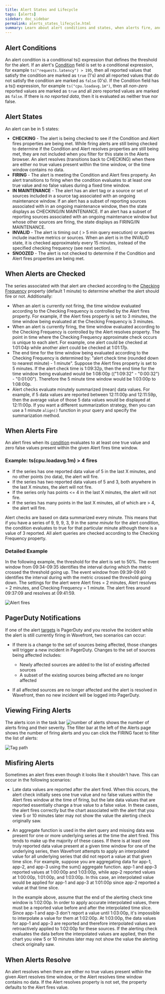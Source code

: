 ```yaml
---
title: Alert States and Lifecycle
tags: [alerts]
sidebar: doc_sidebar
permalink: alerts_states_lifecycle.html
summary: Learn about alert conditions and states, when alerts fire, and how alerts resolve.
---
```


## Alert Conditions

An alert condition is a conditional ts() expression that defines the threshold for the alert. If an alert's [Condition](alerts_managing.html#alert-properties) field is set to a conditional expression, for example `ts("requests.latency") > 195`, then all reported values that satisfy the condition are marked as `true` (1's) and all reported values that do not satisfy the condition are marked as `false` (0's). If the Condition field has a ts() expression, for example `ts("cpu.loadavg.1m")`, then all _non-zero_ reported values are marked as `true` and all zero reported values are marked as `false`. If there is _no reported data_, then it is evaluated as neither true nor false.

## Alert States

An alert can be in 5 states:

- **CHECKING** - The alert is being checked to see if the Condition and Alert fires properties are being met. While firing alerts are still being checked to determine if the Condition and Alert resolves properties are still being met, they are not included when you filter for this state in the Alerts browser.  An alert resolves (transitions back to CHECKING) when there are either no true values present within the time window, or the time window contains no data.
- **FIRING** - The alert is meeting the Condition and Alert fires property. An alert transitions to firing when the condition evaluates to at least one true value and no false values during a fixed time window.
- **IN MAINTENANCE** - The alert has an alert tag or a source or set of sources included in a source tag associated with an ongoing maintenance window. If an alert has a subset of reporting sources associated with in an ongoing maintenance window, then the state displays as CHECKING/IN MAINTENANCE. If an alert has a subset of reporting sources associated with an ongoing maintenance window but whose other sources are firing, the state displays as FIRING/IN MAINTENANCE.
- **INVALID** - The alert is timing out ( > 5 min query execution) or queries include inactive metrics or sources. When an alert is in the INVALID state, it is checked approximately every 15 minutes, instead of the specified checking frequency (see next section).
- **SNOOZED** - The alert is not checked to determine if the Condition and Alert fires properties are being met.

## When Alerts are Checked

The series associated with that alert are checked according to the [Checking Frequency](alerts_managing.html#alert-properties) property (default 1 minute) to determine whether the alert should fire or not. Additionally:

- When an alert is currently not firing, the time window evaluated according to the Checking Frequency is controlled by the Alert fires property. For example, if the Alert fires property is set to 3 minutes, the time window being evaluated at the Checking Frequency is 3 minutes.
- When an alert is currently firing, the time window evaluated according to the Checking Frequency is controlled by the Alert resolves property. The point in time where the Checking Frequency approximate check occurs is unique to each alert. For example, one alert could be checked at 1:01:04p while another alert could be checked at 1:01:17p.
- The end time for the time window being evaluated according to the Checking Frequency is determined by: "alert check time (rounded down to nearest minute) - 1 minute". Suppose the Alert fires property is set to 5 minutes. If the alert check time is 1:09:32p, then the end time for the time window being evaluated would be 1:08:00p (("1:09:32" - "0:00:32") - "0:01:00"). Therefore the 5 minute time window would be 1:03:00p to 1:08:00p.
- Alert checks evaluate minutely summarized (mean) data values. For example, if 5 data values are reported between 12:11:00p and 12:11:59p, then the average value of those 5 data values would be displayed at 12:11:00p. If you want a different summarization strategy, then you can use a 1 minute `align()` function in your query and specify the summarization method.


## When Alerts Fire

An alert fires when its [condition](#alert-conditions) evaluates to at least one true value and zero false values present within the given Alert fires time window.

### Example: ts(cpu.loadavg.1m) > 4 fires
- If the series has one reported data value of 5 in the last X minutes, and no other points (no data), the alert will fire.
- If the series has two reported data values of 5 and 3, both anywhere in the last X minutes, the alert will not fire.
- If the series only has points <= 4 in the last X minutes, the alert will not fire.
- If the series has many points in the last X minutes, all of which are > 4, the alert will fire.

Alert checks are based on data summarized every minute.  This means that if you have a series of 9, 9, 9, 3, 9 in the _same minute_ for the alert condition, the condition evaluates to true for that particular minute although there is a value of 3 reported. All alert queries are checked according to the Checking Frequency property.

###  Detailed Example

In the following example, the threshold for the alert is set to 50%. The event window from 09:34-09:35 identifies the interval during which the metric crossed the threshold going up. The event window from 09:39-09:40 identifies the interval during with the metric crossed the threshold going down. The settings for the alert were Alert fires = 2 minutes, Alert resolves = 2 minutes, and Checking Frequency = 1 minute. The alert fires around 09:37:09 and resolves at 09:41:59.

![Alert fires](images/alert_fire.png)

## PagerDuty Notifications

If one of the alert [targets](alerts_managing.html#alert-properties) is PagerDuty and you resolve the incident while the alert is still currently firing in Wavefront, two scenarios can occur:

- If there is a change to the set of sources being affected, those changes will trigger a new incident in PagerDuty. Changes to the set of sources being affected includes:

  - Newly affected sources are added to the list of existing affected sources 
  - A subset of the existing sources being affected are no longer affected

- If all affected sources are no longer affected and the alert is resolved in Wavefront, then no new incident will be logged into PagerDuty.

## Viewing Firing Alerts

The alerts icon in the task bar ![number of alerts](images/alerts.png#inline) shows the number of alerts firing and their severity. The filter bar at the left of the Alerts page shows the number of firing alerts and you can click the FIRING facet to filter the list of alerts:

![Tag path](images/alerts_filter.png)

## Misfiring Alerts

Sometimes an alert fires even though it looks like it shouldn't have. This can occur in the following scenarios:

- Late data values are reported after the alert fired. When this occurs, the alert check initially sees one true value and no false values within the Alert fires window at the time of firing, but the late data values that are reported essentially change a true value to a false value. In these cases, the alert fires correctly but the chart associated with the alert that you view 5 or 10 minutes later may not show the value the alerting check originally saw.
- An aggregate function is used in the alert query and missing data was present for one or more underlying series at the time the alert fired. This tends to make up the majority of these cases. If there is at least one truly reported data value present at a given time window for one of the underlying series, then Wavefront attempts to apply an interpolated value for all underlying series that did not report a value at that given time slice. For example, suppose you are aggregating data for app-1, app-2, and app-3 using the sum() aggregate function. app-1 and app-3 reported values at 1:00:00p and 1:03:00p, while app-2 reported values at 1:00:00p, 1:01:00p, and 1:03:00p. In this case, an interpolated value would be applied for app-1 and app-3 at 1:01:00p since app-2 reported a value at that time slice.

  In the example above, assume that the end of the alerting check time window is 1:02:00p. In order to apply accurate interpolated values, there must be a reported value before and after the interpolated time slice. Since app-1 and app-3 don't report a value until 1:03:00p, it's impossible to interpolate a value for them at 1:02:00p. At 1:03:00p, the data values for app-1 and app-3 are reported and therefore interpolated values are retroactively applied to 1:02:00p for these sources. If the alerting check evaluates the data before the interpolated values are applied, then the chart you view 5 or 10 minutes later may not show the value the alerting check originally saw.

## When Alerts Resolve

An alert resolves when there are either no true values present within the given Alert resolves time window, or the Alert resolves time window contains no data. If the Alert resolves property is not set, the property defaults to the Alert fires value.



